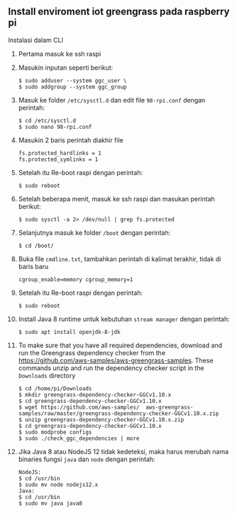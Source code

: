 ## Install enviroment iot greengrass pada raspberry pi

Instalasi dalam CLI
1. Pertama masuk ke ssh raspi

2. Masukin inputan seperti berikut:

	```
	$ sudo adduser --system ggc_user \
	$ sudo addgroup --system ggc_group 
	```

3. Masuk ke folder ```/etc/sysctl.d``` dan edit file ```98-rpi.conf``` dengan perintah:

	```
	$ cd /etc/sysctl.d
	$ sudo nano 98-rpi.conf 
	```

4. Masukin 2 baris perintah diakhir file

	```
	fs.protected_hardlinks = 1
	fs.protected_symlinks = 1 
	```

5. Setelah itu Re-boot raspi dengan perintah:

	```
	$ sudo reboot 
	```

6. Setelah beberapa menit, masuk ke ssh raspi dan masukan perintah berikut:

	```
	$ sudo sysctl -a 2> /dev/null | grep fs.protected 
	```

7. Selanjutnya masuk ke folder ```/boot``` dengan perintah:

	```
	$ cd /boot/ 
	```

8. Buka file ```cmdline.txt```, tambahkan perintah di kalimat terakhir, tidak di baris baru

	```
	cgroup_enable=memory cgroup_memory=1 
	```

9. Setelah itu Re-boot raspi dengan perintah:

	```
	$ sudo reboot 
	```

10. Install Java 8 runtime untuk kebutuhan ```stream manager``` dengan perintah:

	```
	$ sudo apt install openjdk-8-jdk 
	```
	
11. To make sure that you have all required dependencies, download and run the Greengrass dependency checker from the <link>https://github.com/aws-samples/aws-greengrass-samples</link>. These commands unzip and run the dependency checker script in the ```Downloads``` directory

	```
	$ cd /home/pi/Downloads
	$ mkdir greengrass-dependency-checker-GGCv1.10.x
	$ cd greengrass-dependency-checker-GGCv1.10.x
	$ wget https://github.com/aws-samples/	aws-greengrass-samples/raw/master/greengrass-dependency-checker-GGCv1.10.x.zip
	$ unzip greengrass-dependency-checker-GGCv1.10.x.zip
	$ cd greengrass-dependency-checker-GGCv1.10.x
	$ sudo modprobe configs
	$ sudo ./check_ggc_dependencies | more 
	```

12. Jika Java 8 atau NodeJS 12 tidak kedeteksi, maka harus merubah nama binaries fungsi ```java``` dan ```node``` dengan perintah:

	```
	NodeJS:
	$ cd /usr/bin
	$ sudo mv node nodejs12.x
	Java:
	$ cd /usr/bin
	$ sudo mv java java8
	```